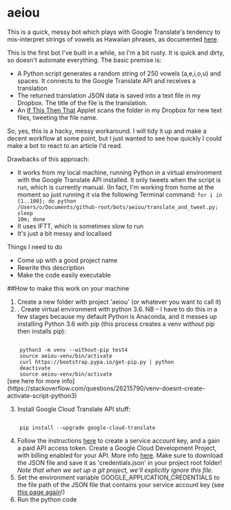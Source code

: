 # aeiou

This is a quick, messy bot which plays with Google Translate's tendency to mis-interpret strings of vowels as Hawaiian phrases, as documented [here](http://languagelog.ldc.upenn.edu/nll/?p=36753).

This is the first bot I've built in a while, so I'm a bit rusty. It is quick and dirty, so doesn't automate everything. The basic premise is:

- A Python script generates a random string of 250 vowels (a,e,i,o,u) and spaces. It connects to the Google Translate API and receives a translation
- The returned translation JSON data is saved into a text file in my Dropbox. The title of the file is the translation.
- An [If This Then That](http://ifttt.com) Applet scans the folder in my Dropbox for new text files, tweeting the file name. 

So, yes, this is a hacky, messy workaround. I will tidy it up and make a decent workflow at some point, but I just wanted to see how quickly I could make a bot to react to an article I'd read.

Drawbacks of this approach:

- It works from my local machine, running Python in a virtual environment with the Google Translate API installed. It only tweets when the script is run, which is currently manual. (In fact, I'm working from home at the moment so just running it via the following Terminal command: <code>for i in {1..100}; do python /Users/o/Documents/github-root/bots/aeiou/translate_and_tweet.py; sleep 10m; done</code>
- It uses IFTT, which is sometimes slow to run
- It's just a bit messy and localised


Things I need to do

- Come up with a good project name
- Rewrite this description
- Make the code easily executable

##How to make this work on your machine

1. Create a new folder with project 'aeiou' (or whatever you want to call it)
2. . Create virtual environment with python 3.6. NB – I have to do this in a few stages because my default Python is Anaconda, and it messes up installing Python 3.6 with pip (this process creates a venv *without* pip then installs pip):
 <code>
    python3 -m venv --without-pip test4
    source aeiou-venv/bin/activate
    curl https://bootstrap.pypa.io/get-pip.py | python
    deactivate
    source aeiou-venv/bin/activate
</code>
[see here for more info](https://stackoverflow.com/questions/26215790/venv-doesnt-create-activate-script-python3)

3. Install Google Cloud Translate API stuff:
<code>
    pip install --upgrade google-cloud-translate
</code>

4. Follow the instructions [here](https://cloud.google.com/translate/docs/reference/libraries) to create a service account key, and a gain a paid API access token.
Create a Google Cloud Development Project, with billing enabled for your API. More info [here](https://cloud.google.com/translate/docs/quickstart). Make sure to download the JSON file and save it as 'credentials.json' in your project root folder! *Note that when we set up a git project, we'll explicitly ignore this file.*
5. Set the environment variable GOOGLE_APPLICATION_CREDENTIALS to the file path of the JSON file that contains your service account key (see [this page again](https://cloud.google.com/translate/docs/reference/libraries)!)
6. Run the python code 

